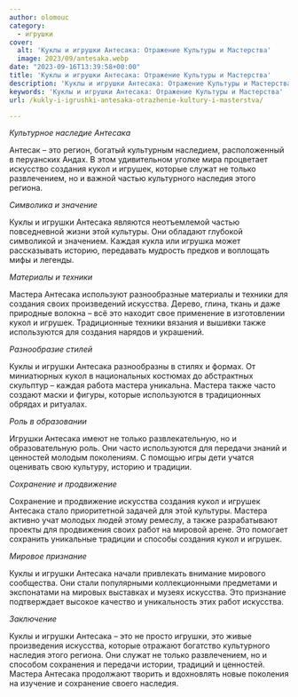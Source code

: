 ```yaml
---
author: olomouc
category:
  - игрушки
cover:
  alt: 'Куклы и игрушки Антесака: Отражение Культуры и Мастерства'
  image: 2023/09/antesaka.webp
date: "2023-09-16T13:39:58+00:00"
title: 'Куклы и игрушки Антесака: Отражение Культуры и Мастерства'
description: 'Куклы и игрушки Антесака: Отражение Культуры и Мастерства'
keywords: 'Куклы и игрушки Антесака: Отражение Культуры и Мастерства'
url: /kukly-i-igrushki-antesaka-otrazhenie-kultury-i-masterstva/

---
```

_Культурное наследие Антесака_

Антесак – это регион, богатый культурным наследием, расположенный в перуанских Андах. В этом удивительном уголке мира процветает искусство создания кукол и игрушек, которые служат не только развлечением, но и важной частью культурного наследия этого региона.

_Символика и значение_

Куклы и игрушки Антесака являются неотъемлемой частью повседневной жизни этой культуры. Они обладают глубокой символикой и значением. Каждая кукла или игрушка может рассказывать историю, передавать мудрость предков и воплощать мифы и легенды.

_Материалы и техники_

Мастера Антесака используют разнообразные материалы и техники для создания своих произведений искусства. Дерево, глина, ткань и даже природные волокна – всё это находит свое применение в изготовлении кукол и игрушек. Традиционные техники вязания и вышивки также используются для создания нарядов и украшений.

_Разнообразие стилей_

Куклы и игрушки Антесака разнообразны в стилях и формах. От миниатюрных кукол в национальных костюмах до абстрактных скульптур – каждая работа мастера уникальна. Мастера также часто создают маски и фигуры, которые используются в традиционных обрядах и ритуалах.

_Роль в образовании_

Игрушки Антесака имеют не только развлекательную, но и образовательную роль. Они часто используются для передачи знаний и ценностей молодым поколениям. С помощью игры дети учатся оценивать свою культуру, историю и традиции.

_Сохранение и продвижение_

Сохранение и продвижение искусства создания кукол и игрушек Антесака стало приоритетной задачей для этой культуры. Мастера активно учат молодых людей этому ремеслу, а также разрабатывают проекты для продвижения своих работ на мировой арене. Это помогает сохранить уникальные традиции и способы создания кукол и игрушек.

_Мировое признание_

Куклы и игрушки Антесака начали привлекать внимание мирового сообщества. Они стали популярными коллекционными предметами и экспонатами на мировых выставках и музеях искусства. Это признание подтверждает высокое качество и уникальность этих работ искусства.

_Заключение_

Куклы и игрушки Антесака – это не просто игрушки, это живые произведения искусства, которые отражают богатство культурного наследия этого региона. Они служат не только развлечением, но и способом сохранения и передачи истории, традиций и ценностей. Мастера Антесака продолжают творить и вдохновлять новые поколения на изучение и сохранение своего наследия.
